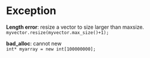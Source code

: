 # Exception

**Length error**: resize a vector to size larger than maxsize.  
`myvector.resize(myvector.max_size()+1);`

**bad_alloc**: cannot new  
`int* myarray = new int[100000000];`